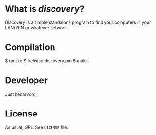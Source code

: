 # What is _discovery_?

Discovery is a simple standalone program to find your computers in your LAN/VPN
or whatever network.

# Compilation

$ qmake
$ lrelease discovery.pro
$ make

# Developer

Just benaryorg.

# License

As usual, GPL.
See `LICENSE` file.
